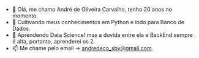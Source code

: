 - 👋 Olá, me chamo André de Oliveira Carvalho, tenho 20 anos no momento.
- 🌱 Cultivando meus conhecimentos em Python e indo para Banco de Dados.
- 💞️ Aprendendo Data Science! mas a duvida entre ela e BackEnd sempre é alta, portanto, aprenderei os 2.
- 📫 Me chame pelo email -> andredeco_sbv@gmail.com.

<!---
AndDevCarv/AndDevCarv is a ✨ special ✨ repository because its `README.md` (this file) appears on your GitHub profile.
You can click the Preview link to take a look at your changes.
--->

